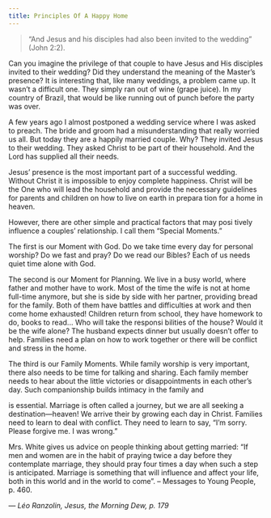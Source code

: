 ```yaml
---
title: Principles Of A Happy Home
---
```


> <p></p>
> “And Jesus and his disciples had also been invited to the wedding” (John 2:2).

Can you imagine the privilege of that couple to have Jesus and His disciples invited to their wedding? Did they understand the meaning of the Master’s presence? It is interesting that, like many weddings, a problem came up. It wasn’t a difficult one. They simply ran out of wine (grape juice). In my country of Brazil, that would be like running out of punch before the party was over.

A few years ago I almost postponed a wedding service where I was asked to preach. The bride and groom had a misunderstanding that really worried us all. But today they are a happily married couple. Why? They invited Jesus to their wedding. They asked Christ to be part of their household. And the Lord has supplied all their needs.

Jesus’ presence is the most important part of a successful wedding. Without Christ it is impossible to enjoy complete happiness. Christ will be the One who will lead the household and provide the necessary guidelines for parents and children on how to live on earth in prepara tion for a home in heaven.

However, there are other simple and practical factors that may posi tively influence a couples’ relationship. I call them “Special Moments.”

The first is our Moment with God. Do we take time every day for personal worship? Do we fast and pray? Do we read our Bibles? Each of us needs quiet time alone with God.

The second is our Moment for Planning. We live in a busy world, where father and mother have to work. Most of the time the wife is not at home full-time anymore, but she is side by side with her partner, providing bread for the family. Both of them have battles and difficulties at work and then come home exhausted! Children return from school, they have homework to do, books to read... Who will take the responsi bilities of the house? Would it be the wife alone? The husband expects dinner but usually doesn’t offer to help. Families need a plan on how to work together or there will be conflict and stress in the home.

The third is our Family Moments. While family worship is very important, there also needs to be time for talking and sharing. Each family member needs to hear about the little victories or disappointments in each other’s day. Such companionship builds intimacy in the family and

is essential. Marriage is often called a journey, but we are all seeking a destination—heaven! We arrive their by growing each day in Christ. Families need to learn to deal with conflict. They need to learn to say, “I’m sorry. Please forgive me. I was wrong.”

Mrs. White gives us advice on people thinking about getting married: “If men and women are in the habit of praying twice a day before they contemplate marriage, they should pray four times a day when such a step is anticipated. Marriage is something that will influence and affect your life, both in this world and in the world to come”. – Messages to Young People, p. 460.

_— Léo Ranzolin, Jesus, the Morning Dew, p. 179_
